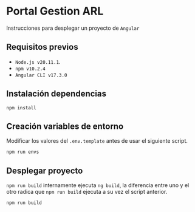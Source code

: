 # Portal Gestion ARL

Instrucciones para desplegar un proyecto de `Angular`

## Requisitos previos

- `Node.js v20.11.1`.
- `npm v10.2.4`
- `Angular CLI v17.3.0`

## Instalación dependencias

```
npm install
```

## Creación variables de entorno

Modificar los valores del `.env.template` antes de usar el siguiente script.

```
npm run envs
```

## Desplegar proyecto

`npm run build` internamente ejecuta `ng build`, la diferencia entre uno y el otro radica que `npm run build` ejecuta a su vez el script anterior.

```
npm run build
```
